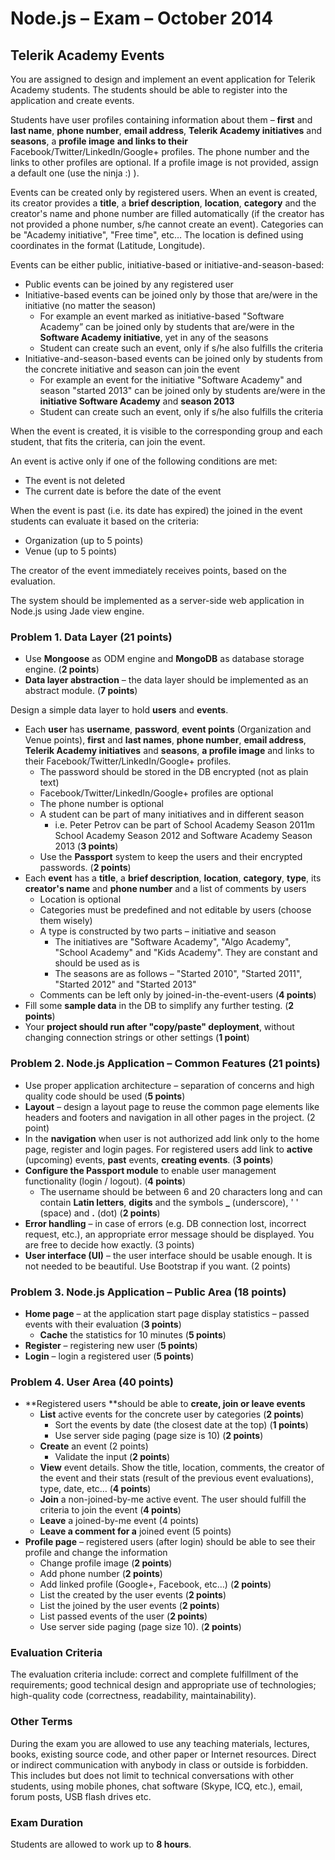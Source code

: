 # Node.js – Exam – October 2014
## Telerik Academy Events

You are assigned to design and implement an event application for Telerik Academy students. The students should be able to register into the application and create events.

Students have user profiles containing information about them – **first** and **last name**, **phone number**, **email address**, **Telerik Academy initiatives** and **seasons**, a **profile image** **and links to their** Facebook/Twitter/LinkedIn/Google+ profiles. The phone number and the links to other profiles are optional. If a profile image is not provided, assign a default one (use the ninja :) ).

Events can be created only by registered users. When an event is created, its creator provides a **title**, a **brief description**, **location**, **category** and the creator's name and phone number are filled automatically (if the creator has not provided a phone number, s/he cannot create an event). Categories can be "Academy initiative", "Free time", etc… The location is defined using coordinates in the format (Latitude, Longitude).

Events can be either public, initiative-based or initiative-and-season-based:
- Public events can be joined by any registered user
- Initiative-based events can be joined only by those that are/were in the initiative (no matter the season)
  - For example an event marked as initiative-based "Software Academy” can be joined only by students that are/were in the **Software Academy initiative**, yet in any of the seasons
  - Student can create such an event, only if s/he also fulfills the criteria
- Initiative-and-season-based events can be joined only by students from the concrete initiative and season can join the event
  - For example an event for the initiative "Software Academy" and season "started 2013" can be joined only by students are/were in the **initiative Software Academy** and **season 2013**
  - Student can create such an event, only if s/he also fulfills the criteria

When the event is created, it is visible to the corresponding group and each student, that fits the criteria, can join the event.

An event is active only if one of the following conditions are met:
- The event is not deleted
- The current date is before the date of the event

When the event is past (i.e. its date has expired) the joined in the event students can evaluate it based on the criteria:
- Organization (up to 5 points)
- Venue (up to 5 points)

The creator of the event immediately receives points, based on the evaluation.

The system should be implemented as a server-side web application in Node.js using Jade view engine.

### Problem 1. Data Layer (21 points)
- Use **Mongoose** as ODM engine and **MongoDB** as database storage engine. (**2 points**)
- **Data layer abstraction** – the data layer should be implemented as an abstract module. (**7 points**)

Design a simple data layer to hold **users** and **events**.
- Each **user** has **username**, **password**, **event points** (Organization and Venue points), **first** and **last names**, **phone number**, **email address**, **Telerik Academy initiatives** and **seasons**, **a profile image** and links to their Facebook/Twitter/LinkedIn/Google+ profiles.
  - The password should be stored in the DB encrypted (not as plain text)
  - Facebook/Twitter/LinkedIn/Google+ profiles are optional
  - The phone number is optional
  - A student can be part of many initiatives and in different season
    - i.e. Peter Petrov can be part of School Academy Season 2011m School Academy Season 2012 and Software Academy Season 2013 (**3 points**)
  - Use the **Passport** system to keep the users and their encrypted passwords. (**2 points**)
- Each **event** has a **title**, a **brief description**, **location**, **category**, **type**, its **creator's name** and **phone number** and a list of comments by users
  - Location is optional
  - Categories must be predefined and not editable by users (choose them wisely)
  - A type is constructed by two parts – initiative and season
    - The initiatives are "Software Academy", "Algo Academy", "School Academy" and "Kids Academy". They are constant and should be used as is
    - The seasons are as follows – "Started 2010", "Started 2011", "Started 2012" and "Started 2013"
  - Comments can be left only by joined-in-the-event-users (**4 points**)
- Fill some **sample data** in the DB to simplify any further testing. (**2 points**)
- Your **project should run after "copy/paste" deployment**, without changing connection strings or other settings (**1 point**)

### Problem 2. Node.js Application – Common Features (21 points)
- Use proper application architecture – separation of concerns and high quality code should be used (**5 points**)
- **Layout** – design a layout page to reuse the common page elements like headers and footers and navigation in all other pages in the project. (2 point)
- In the **navigation** when user is not authorized add link only to the home page, register and login pages.
For registered users add link to **active** (upcoming) events, **past** events, **creating events**. (**3 points**)
- **Configure the Passport module** to enable user management functionality (login / logout). (**4 points**)
  - The username should be between 6 and 20 characters long and can contain **Latin letters**, **digits** and the symbols **\_** (underscore), ' ' (space) and **.** (dot) (**2 points**)
- **Error handling** – in case of errors (e.g. DB connection lost, incorrect request, etc.), an appropriate error message should be displayed. You are free to decide how exactly.  (3 points)
- **User interface (UI)** – the user interface should be usable enough. It is not needed to be beautiful. Use Bootstrap if you want.  (2 points)

### Problem 3. Node.js Application – Public Area (18 points)
- **Home page** – at the application start page display statistics – passed events with their evaluation (**3 points**)
  - **Cache** the statistics for 10 minutes (**5 points**)
- **Register** – registering new user (**5 points**)
- **Login** – login a registered user (**5 points**)

### Problem 4. User Area (40 points)
- **Registered users **should be able to **create, join or leave events**
  - **List** active events for the concrete user by categories (**2 points**)
    - Sort the events by date (the closest date at the top) (**1 points**)
    - Use server side paging (page size is 10) (**2 points**)
  - **Create** an event (2 points)
    - Validate the input (**2 points**)
  - **View** event details. Show the title, location, comments, the creator of the event and their stats (result of the previous event evaluations), type, date, etc… (**4 points**)
  - **Join** a non-joined-by-me active event. The user should fulfill the criteria to join the event (**4 points**)
  - **Leave** a joined-by-me event (4 points)
  - **Leave a comment for a** joined event (5 points)
- **Profile page** – registered users (after login) should be able to see their profile and change the information
  - Change profile image (**2 points**)
  - Add phone number (**2 points**)
  - Add linked profile (Google+, Facebook, etc…) (**2 points**)
  - List the created by the user events (**2 points**)
  - List the joined by the user events (**2 points**)
  - List passed events of the user (**2 points**)
  - Use server side paging (page size 10). (**2 points**)

### Evaluation Criteria
The evaluation criteria include: correct and complete fulfillment of the requirements; good technical design and appropriate use of technologies; high-quality code (correctness, readability, maintainability).

### Other Terms
During the exam you are allowed to use any teaching materials, lectures, books, existing source code, and other paper or Internet resources. Direct or indirect communication with anybody in class or outside is forbidden. This includes but does not limit to technical conversations with other students, using mobile phones, chat software (Skype, ICQ, etc.), email, forum posts, USB flash drives etc.

### Exam Duration
Students are allowed to work up to **8 hours**.
